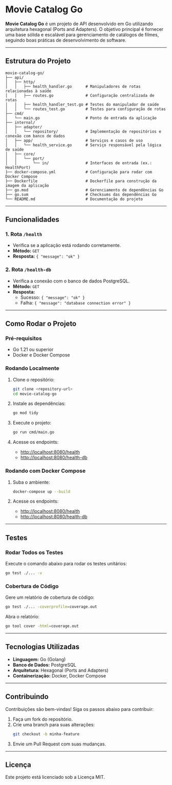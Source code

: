 # Movie Catalog Go

**Movie Catalog Go** é um projeto de API desenvolvido em Go utilizando arquitetura hexagonal (Ports and Adapters). O objetivo principal é fornecer uma base sólida e escalável para gerenciamento de catálogos de filmes, seguindo boas práticas de desenvolvimento de software.

---

## **Estrutura do Projeto**

```plaintext
movie-catalog-go/
├── api/
│   ├── http/
│   │   ├── health_handler.go      # Manipuladores de rotas relacionadas à saúde
│   │   ├── routes.go              # Configuração centralizada de rotas
│   │   ├── health_handler_test.go # Testes do manipulador de saúde
│   │   └── routes_test.go         # Testes para configuração de rotas
├── cmd/
│   └── main.go                    # Ponto de entrada da aplicação
├── internal/
│   ├── adapter/
│   │   └── repository/            # Implementação de repositórios e conexão com banco de dados
│   ├── app/                       # Serviços e casos de uso
│   │   └── health_service.go      # Serviço responsável pela lógica de saúde
│   ├── core/
│   │   └── port/
│   │       └── in/                # Interfaces de entrada (ex.: HealthPort)
├── docker-compose.yml             # Configuração para rodar com Docker Compose
├── Dockerfile                     # Dockerfile para construção da imagem da aplicação
├── go.mod                         # Gerenciamento de dependências Go
├── go.sum                         # Checksums das dependências Go
└── README.md                      # Documentação do projeto
```

---

## **Funcionalidades**

### 1. **Rota `/health`**
- Verifica se a aplicação está rodando corretamente.
- **Método:** `GET`
- **Resposta:** `{ "message": "ok" }`

### 2. **Rota `/health-db`**
- Verifica a conexão com o banco de dados PostgreSQL.
- **Método:** `GET`
- **Resposta:**
  - Sucesso: `{ "message": "ok" }`
  - Falha: `{ "message": "database connection error" }`

---

## **Como Rodar o Projeto**

### **Pré-requisitos**
- Go 1.21 ou superior
- Docker e Docker Compose

### **Rodando Localmente**

1. Clone o repositório:
   ```bash
   git clone <repository-url>
   cd movie-catalog-go
   ```

2. Instale as dependências:
   ```bash
   go mod tidy
   ```

3. Execute o projeto:
   ```bash
   go run cmd/main.go
   ```

4. Acesse os endpoints:
   - [http://localhost:8080/health](http://localhost:8080/health)
   - [http://localhost:8080/health-db](http://localhost:8080/health-db)

### **Rodando com Docker Compose**

1. Suba o ambiente:
   ```bash
   docker-compose up --build
   ```

2. Acesse os endpoints:
   - [http://localhost:8080/health](http://localhost:8080/health)
   - [http://localhost:8080/health-db](http://localhost:8080/health-db)

---

## **Testes**

### **Rodar Todos os Testes**

Execute o comando abaixo para rodar os testes unitários:
```bash
go test ./... -v
```

### **Cobertura de Código**

Gere um relatório de cobertura de código:
```bash
go test ./... -coverprofile=coverage.out
```
Abra o relatório:
```bash
go tool cover -html=coverage.out
```

---

## **Tecnologias Utilizadas**

- **Linguagem:** Go (Golang)
- **Banco de Dados:** PostgreSQL
- **Arquitetura:** Hexagonal (Ports and Adapters)
- **Containerização:** Docker, Docker Compose

---

## **Contribuindo**

Contribuições são bem-vindas! Siga os passos abaixo para contribuir:

1. Faça um fork do repositório.
2. Crie uma branch para suas alterações:
   ```bash
   git checkout -b minha-feature
   ```
3. Envie um Pull Request com suas mudanças.

---

## **Licença**

Este projeto está licenciado sob a Licença MIT.
